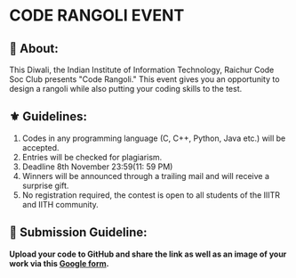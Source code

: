 # CODE RANGOLI EVENT

## 💝 About:

This Diwali, the Indian Institute of Information Technology, Raichur Code Soc Club presents "Code Rangoli." This event gives you an opportunity to design a rangoli while also putting your coding skills to the test.

## ⚜️ Guidelines:

1. Codes in any programming language (C, C++, Python, Java etc.) will be accepted.
1. Entries will be checked for plagiarism.
1. Deadline 8th November 23:59(11: 59 PM)
1. Winners will be announced through a trailing mail and will receive a surprise gift.
1. No registration required, the contest is open to all students of the IIITR and IITH community.

## 📝 Submission Guideline:
**Upload your code to GitHub and share the link as well as an image of your work via this [Google form](https://forms.gle/yNHhGvcn12aEshju9).**
